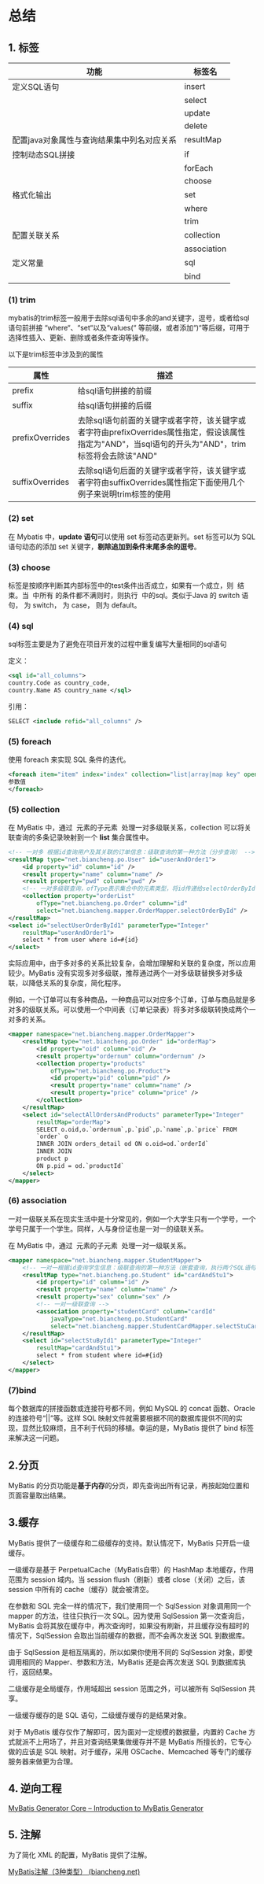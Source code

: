 # 总结


## 1. 标签


|功能|标签名|
|--|--|
|定义SQL语句| insert|
||select|
||update|
||delete|
|配置java对象属性与查询结果集中列名对应关系|resultMap|
|控制动态SQL拼接|if|
||forEach|
||choose|
|格式化输出|set|
||where|
||trim|
|配置关联关系|collection|
||association|
|定义常量|sql|
||bind|
### (1) trim

mybatis的trim标签一般用于去除sql语句中多余的and关键字，逗号，或者给sql语句前拼接 “where“、“set“以及“values(“ 等前缀，或者添加“)“等后缀，可用于选择性插入、更新、删除或者条件查询等操作。

以下是trim标签中涉及到的属性

|属性|描述|
|--|--|
|prefix|给sql语句拼接的前缀|
|suffix|给sql语句拼接的后缀|
|prefixOverrides|去除sql语句前面的关键字或者字符，该关键字或者字符由prefixOverrides属性指定，假设该属性指定为"AND"，当sql语句的开头为"AND"，trim标签将会去除该"AND"|
|suffixOverrides|去除sql语句后面的关键字或者字符，该关键字或者字符由suffixOverrides属性指定下面使用几个例子来说明trim标签的使用|

### (2) set

在 Mybatis 中，**update 语句**可以使用 set 标签动态更新列。set 标签可以为 SQL 语句动态的添加 set 关键字，**剔除追加到条件末尾多余的逗号**。

### (3) choose

标签是按顺序判断其内部标签中的test条件出否成立，如果有一个成立，则  结束。当  中所有 的条件都不满则时，则执行  中的sql。类似于Java 的 switch 语句， 为 switch， 为 case， 则为 default。

### (4) sql

sql标签主要是为了避免在项目开发的过程中重复编写大量相同的sql语句

定义：

```xml
<sql id="all_columns">         
country.Code as country_code,         
country.Name AS country_name </sql>
```

引用：

```xml
SELECT <include refid="all_columns" />
```

### (5) foreach

使用 foreach 来实现 SQL 条件的迭代。

```xml
<foreach item="item" index="index" collection="list|array|map key" open="(" separator="," close=")">     
参数值 
</foreach>
```

### (5) collection

在 MyBatis 中，通过  元素的子元素  处理一对多级联关系，collection 可以将关联查询的多条记录映射到一个 **list** 集合属性中。

```xml
<!-- 一对多 根据id查询用户及其关联的订单信息：级联查询的第一种方法（分步查询） -->
<resultMap type="net.biancheng.po.User" id="userAndOrder1">
    <id property="id" column="id" />
    <result property="name" column="name" />
    <result property="pwd" column="pwd" />
    <!-- 一对多级联查询，ofType表示集合中的元素类型，将id传递给selectOrderById -->
    <collection property="orderList"
        ofType="net.biancheng.po.Order" column="id"
        select="net.biancheng.mapper.OrderMapper.selectOrderById" />
</resultMap>
<select id="selectUserOrderById1" parameterType="Integer"
    resultMap="userAndOrder1">
    select * from user where id=#{id}
</select>
```

实际应用中，由于多对多的关系比较复杂，会增加理解和关联的复杂度，所以应用较少。MyBatis 没有实现多对多级联，推荐通过两个一对多级联替换多对多级联，以降低关系的复杂度，简化程序。

例如，一个订单可以有多种商品，一种商品可以对应多个订单，订单与商品就是多对多的级联关系。可以使用一个中间表（订单记录表）将多对多级联转换成两个一对多的关系。

```xml
<mapper namespace="net.biancheng.mapper.OrderMapper">
    <resultMap type="net.biancheng.po.Order" id="orderMap">
        <id property="oid" column="oid" />
        <result property="ordernum" column="ordernum" />
        <collection property="products"
            ofType="net.biancheng.po.Product">
            <id property="pid" column="pid" />
            <result property="name" column="name" />
            <result property="price" column="price" />
        </collection>
    </resultMap>
    <select id="selectAllOrdersAndProducts" parameterType="Integer"
        resultMap="orderMap">
        SELECT o.oid,o.`ordernum`,p.`pid`,p.`name`,p.`price` FROM
        `order` o
        INNER JOIN orders_detail od ON o.oid=od.`orderId`
        INNER JOIN
        product p
        ON p.pid = od.`productId`
    </select>
</mapper>
```

### (6) association

一对一级联关系在现实生活中是十分常见的，例如一个大学生只有一个学号，一个学号只属于一个学生。同样，人与身份证也是一对一的级联关系。

在 MyBatis 中，通过  元素的子元素  处理一对一级联关系。

```xml
<mapper namespace="net.biancheng.mapper.StudentMapper">
    <!-- 一对一根据id查询学生信息：级联查询的第一种方法（嵌套查询，执行两个SQL语句） -->
    <resultMap type="net.biancheng.po.Student" id="cardAndStu1">
        <id property="id" column="id" />
        <result property="name" column="name" />
        <result property="sex" column="sex" />
        <!-- 一对一级联查询 -->
        <association property="studentCard" column="cardId"
            javaType="net.biancheng.po.StudentCard"
            select="net.biancheng.mapper.StudentCardMapper.selectStuCardById" />
    </resultMap>
    <select id="selectStuById1" parameterType="Integer"
        resultMap="cardAndStu1">
        select * from student where id=#{id}
    </select>
</mapper>
```

### (7)bind

每个数据库的拼接函数或连接符号都不同，例如 MySQL 的 concat 函数、Oracle 的连接符号“||”等。这样 SQL 映射文件就需要根据不同的数据库提供不同的实现，显然比较麻烦，且不利于代码的移植。幸运的是，MyBatis 提供了 bind 标签来解决这一问题。

## 2.分页

MyBatis 的分页功能是**基于内存**的分页，即先查询出所有记录，再按起始位置和页面容量取出结果。

## 3.缓存

MyBatis 提供了一级缓存和二级缓存的支持。默认情况下，MyBatis 只开启一级缓存。

一级缓存是基于 PerpetualCache（MyBatis自带）的 HashMap 本地缓存，作用范围为 session 域内。当 session flush（刷新）或者 close（关闭）之后，该 session 中所有的 cache（缓存）就会被清空。

在参数和 SQL 完全一样的情况下，我们使用同一个 SqlSession 对象调用同一个 mapper 的方法，往往只执行一次 SQL。因为使用 SqlSession 第一次查询后，MyBatis 会将其放在缓存中，再次查询时，如果没有刷新，并且缓存没有超时的情况下，SqlSession 会取出当前缓存的数据，而不会再次发送 SQL 到数据库。

由于 SqlSession 是相互隔离的，所以如果你使用不同的 SqlSession 对象，即使调用相同的 Mapper、参数和方法，MyBatis 还是会再次发送 SQL 到数据库执行，返回结果。

二级缓存是全局缓存，作用域超出 session 范围之外，可以被所有 SqlSession 共享。

一级缓存缓存的是 SQL 语句，二级缓存缓存的是结果对象。

对于 MyBatis 缓存仅作了解即可，因为面对一定规模的数据量，内置的 Cache 方式就派不上用场了，并且对查询结果集做缓存并不是 MyBatis 所擅长的，它专心做的应该是 SQL 映射。对于缓存，采用 OSCache、Memcached 等专门的缓存服务器来做更为合理。

## 4. 逆向工程

[MyBatis Generator Core – Introduction to MyBatis Generator](https://mybatis.org/generator/)

## 5. 注解

为了简化 XML 的配置，MyBatis 提供了注解。

[MyBatis注解（3种类型） (biancheng.net)](http://c.biancheng.net/mybatis/annotation.html)